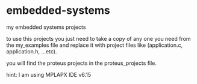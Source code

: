 # embedded-systems
my embedded systems projects

to use this projects you just need to take a copy of any one you need from the my_examples file and replace it with project files like (application.c, application.h, ...etc).

you will find the proteus projects in the proteus_projects file.

hint: I am using MPLAPX IDE v6.15
